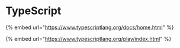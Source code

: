 # TypeScript

{% embed url="https://www.typescriptlang.org/docs/home.html" %}

{% embed url="https://www.typescriptlang.org/play/index.html" %}



